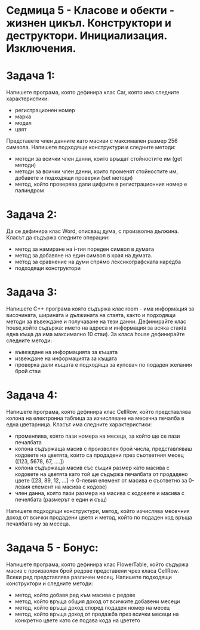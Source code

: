 # Седмица 5 - Класове и обекти - жизнен цикъл. Конструктори и деструктори. Инициализация. Изключения.

Задача 1:
=
Напишете програма, която дефинира клас Car, която има следните характеристики:
- регистрационен номер
- марка
- модел
- цвят

Представете член данните като масиви с максимален размер 256 символа.
Напишете подходящи конструктури и следните методи:
- методи за всички член данни, които връщат стойностите им (get методи)
- методи за всички член данни, които променят стойностите им, добавете и подходящи проверки (set методи)
- метод, който проверява дали цифрите в регистрационния номер е палиндром

Задача 2:
=
Да се дефинира клас Word, описващ дума, с произволна дължина. 
Класът да съдържа следните операции:
- метод за намиране на i-тия пореден символ в думата
- метод за добавяне на един символ в края на думата. 
-  метод за сравнение на думи спрямо лексикографската наредба 
- подходящи конструктори

Задача 3:
=
Напишете C++ програма която съдържа клас room - има информация за височината, ширината и дължината на стаята, както и подходящи методи
за въвеждане и получаване на тези данни. Дефинирайте клас house,който съдържа: името на адреса и информация за всяка стая(в една къща да има максимално 10 стаи).
За класа house дефинирайте следните методи:
- въвеждане на информацията за къщата 
- извеждане на информацията за къщата
- проверка дали къщата е подходяща за куповач по подаден желания брой стаи

Задача 4:
=
Напишете програма, която дефинира клас CellRow, който представлява колона на електронна таблица за изчисляване на месечна печалба в една цветарница. Класът има следните характеристики:
- променлива, която пази номера на месеца, за който ще се пази печалбата
- колона съдържаща масив с произволен брой числа, представляваш кодовете на цветята, които са продадени през съответния месец ([123, 5678, 67, ....])
- колона съдържаща масив със същия размер като масива с кодовете на цветята като той ще съдържа печалбата от продадено цвете ([23, 89, 12, ...] -> 0-левия елемент от масива е съответно за 0-левия елемент на масива с кодове)
- член данна, която пази размера на масива с кодовете и масива с печелбата (размерът е един и същ)

Напишете подходящи конструктури, метод, който изчислява месечния доход от всички продадени цветя и метод, който по подаден код връща печалбата му за месеца.

Задача 5 - Бонус:
=
Напишете програма, която дефинира клас FlowerTable, който съдържа масив с произволен брой редове представени чрез класа CellRow. Всеки ред представлява различен месец.
Напишете подходящи конструктори и следните методи:
- метод, който добавя ред към масива с редове
- метод, който връща общия доход от всичките добавени месеци
- метод, който връща доход според подаден номер на месец
- метод, който връща доход от продажба през всички месеци на конкретно цвете като се подава кода на цветето
